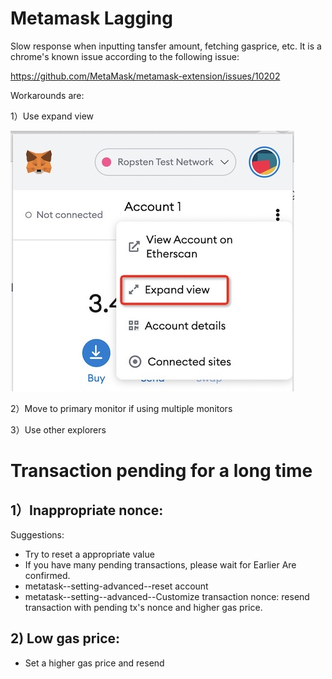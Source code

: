 # Metamask Lagging 

Slow response when inputting tansfer amount, fetching gasprice, etc. It is a chrome's known issue according to the following issue:

https://github.com/MetaMask/metamask-extension/issues/10202

Workarounds are:

1）Use expand view

![](../images/metamask_lag.jpg)

2）Move to primary monitor if using multiple monitors

3）Use other explorers

# Transaction pending for a long time

## 1）Inappropriate nonce:
Suggestions:

- Try to reset a appropriate value
- If you have many pending transactions, please wait for Earlier Are confirmed.
- metatask--setting-advanced--reset account
- metatask--setting--advanced--Customize transaction nonce: resend transaction with pending tx's nonce and higher gas price.

## 2) Low gas price: 
- Set a higher gas price and resend

